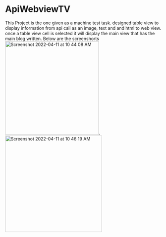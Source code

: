 # ApiWebviewTV
This Project is the one given as a  machine test task. 
designed table view to display information from api call as an image, 
text and and html to web view. 
once a table view cell is selected it will display the main view that has the main blog written. Below are the screenshorts
<img width="302" alt="Screenshot 2022-04-11 at 10 44 08 AM" src="https://user-images.githubusercontent.com/98539479/162669257-32308327-1f1b-49d3-b571-5cc63d3c75c6.png">.  <img width="312" alt="Screenshot 2022-04-11 at 10 46 19 AM" src="https://user-images.githubusercontent.com/98539479/162669484-b18737d6-0952-4d57-8a58-f252779ce5f1.png"> 
